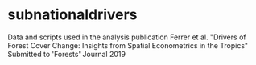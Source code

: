 # subnationaldrivers
Data and scripts used in the analysis publication Ferrer et al. "Drivers of Forest Cover Change: Insights from Spatial Econometrics in the Tropics"
Submitted to 'Forests' Journal 2019
